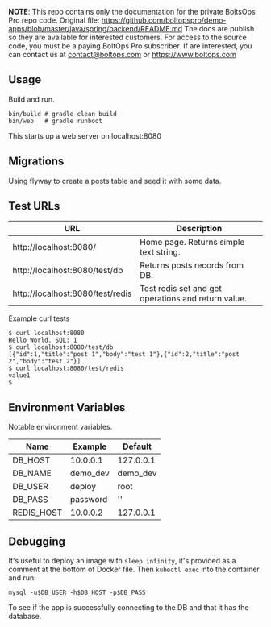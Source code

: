<!-- note marker start -->
**NOTE**: This repo contains only the documentation for the private BoltsOps Pro repo code.
Original file: https://github.com/boltopspro/demo-apps/blob/master/java/spring/backend/README.md
The docs are publish so they are available for interested customers.
For access to the source code, you must be a paying BoltOps Pro subscriber.
If are interested, you can contact us at contact@boltops.com or https://www.boltops.com

<!-- note marker end -->

## Usage

Build and run.

    bin/build # gradle clean build
    bin/web   # gradle runboot

This starts up a web server on localhost:8080

## Migrations

Using flyway to create a posts table and seed it with some data.

## Test URLs

URL | Description
---|---
http://localhost:8080/ | Home page. Returns simple text string.
http://localhost:8080/test/db | Returns posts records from DB.
http://localhost:8080/test/redis | Test redis set and get operations and return value.

Example curl tests

    $ curl localhost:8080
    Hello World. SQL: 1
    $ curl localhost:8080/test/db
    [{"id":1,"title":"post 1","body":"test 1"},{"id":2,"title":"post 2","body":"test 2"}]
    $ curl localhost:8080/test/redis
    value1
    $

## Environment Variables

Notable environment variables.

Name | Example | Default
---|---|---
DB_HOST | 10.0.0.1 | 127.0.0.1
DB_NAME | demo_dev | demo_dev
DB_USER | deploy | root
DB_PASS | password | ''
REDIS_HOST | 10.0.0.2 | 127.0.0.1

## Debugging

It's useful to deploy an image with `sleep infinity`, it's provided as a comment at the bottom of Docker file. Then `kubectl exec` into the container and run:

    mysql -u$DB_USER -h$DB_HOST -p$DB_PASS

To see if the app is successfully connecting to the DB and that it has the database.
